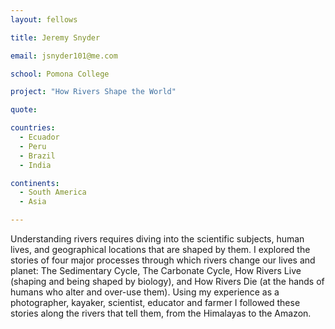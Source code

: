 ```yaml
---
layout: fellows

title: Jeremy Snyder

email: jsnyder101@me.com

school: Pomona College

project: "How Rivers Shape the World"

quote: 

countries:
  - Ecuador
  - Peru
  - Brazil
  - India

continents:
  - South America
  - Asia

---
```


Understanding rivers requires diving into the scientific subjects, human lives, and geographical locations that are shaped by them. I explored the stories of four major processes through which rivers change our lives and planet: The Sedimentary Cycle, The Carbonate Cycle, How Rivers Live (shaping and being shaped by biology), and How Rivers Die (at the hands of humans who alter and over-use them). Using my experience as a photographer, kayaker, scientist, educator and farmer I followed these stories along the rivers that tell them, from the Himalayas to the Amazon.